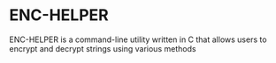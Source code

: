 # ENC-HELPER
ENC-HELPER is a command-line utility written in C that allows users to encrypt and decrypt strings using various methods
